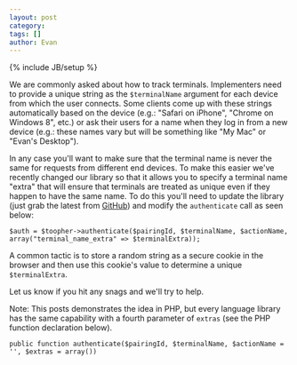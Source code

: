 ```yaml
---
layout: post
category: 
tags: []
author: Evan
---
```

{% include JB/setup %}

We are commonly asked about how to track terminals. Implementers need
to provide a unique string as the `$terminalName` argument for each
device from which the user connects.  Some clients come up with these
strings automatically based on the device (e.g.: "Safari on iPhone",
"Chrome on Windows 8", etc.) or ask their users for a name when they log
in from a new device (e.g.: these names vary but will be something like
"My Mac" or "Evan's Desktop").

In any case you'll want to make sure that the terminal name is never the
same for requests from different end devices.  To make this easier we've
recently changed our library so that it allows you to specify a terminal
name "extra" that will ensure that terminals are treated as unique even
if they happen to have the same name.  To do this you'll need to update
the library (just grab the latest from
[GitHub](https://github.com/toopher)) and modify the `authenticate` call
as seen below:

    $auth = $toopher->authenticate($pairingId, $terminalName, $actionName, array("terminal_name_extra" => $terminalExtra));

A common tactic is to store a random string as a secure cookie in the
browser and then use this cookie's value to determine a unique
`$terminalExtra`.

Let us know if you hit any snags and we'll try to help.

Note: This posts demonstrates the idea in PHP, but every language library has the same
capability with a fourth parameter of `extras` (see the PHP function
declaration below).

    public function authenticate($pairingId, $terminalName, $actionName = '', $extras = array())

